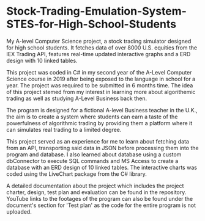 # Stock-Trading-Emulation-System-STES-for-High-School-Students
My A-level Computer Science project, a stock trading simulator designed for high school students. It fetches data of over 8000 U.S. equities from the IEX Trading API, features real-time updated interactive graphs and a ERD design with 10 linked tables.

This project was coded in C# in my second year of the A-Level Computer Science course in 2019 after being exposed to the language in school for a year.
The project was required to be submitted in 6 months time.
The idea of this project stemed from my interest in learning more about algorithemic trading as well as studying A-Level Business back then. 

The program is designed for a fictional A-level Business teacher in the U.K., the aim is to create a system where students can earn a taste of the powerfulness of algorithmic trading by providing them a platform where it can simulates real trading to a limited degree.

This project served as an experience for me to learn about fetching data from an API, transporting said data in JSON before processing them into the program and database.
I also learned about database using a custom dbConnector to execute SQL commands and MS Access to create a database with an ERD design of 10 linked tables.
The interactive charts was coded using the LiveChart package from the C# library.

A detailed documentation about the project which includes the project charter, design, test plan and evaluation can be found in the repository. YouTube links to the footages of the program can also be found under the document's section for 'Test plan' as the code for the entire program is not uploaded.
